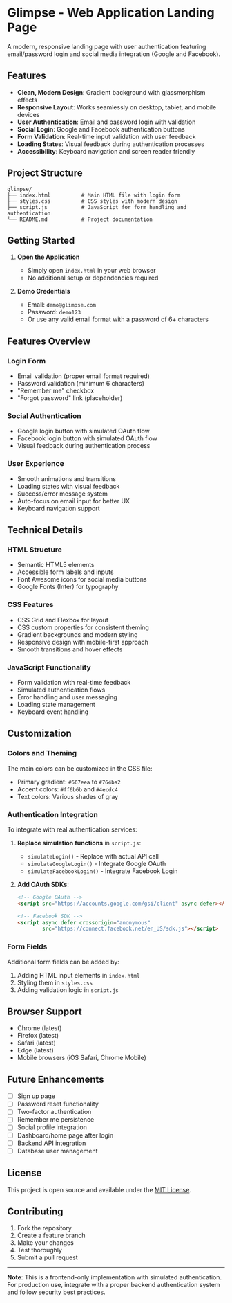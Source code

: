 # Glimpse - Web Application Landing Page

A modern, responsive landing page with user authentication featuring email/password login and social media integration (Google and Facebook).

## Features

- **Clean, Modern Design**: Gradient background with glassmorphism effects
- **Responsive Layout**: Works seamlessly on desktop, tablet, and mobile devices
- **User Authentication**: Email and password login with validation
- **Social Login**: Google and Facebook authentication buttons
- **Form Validation**: Real-time input validation with user feedback
- **Loading States**: Visual feedback during authentication processes
- **Accessibility**: Keyboard navigation and screen reader friendly

## Project Structure

```
glimpse/
├── index.html          # Main HTML file with login form
├── styles.css          # CSS styles with modern design
├── script.js           # JavaScript for form handling and authentication
└── README.md           # Project documentation
```

## Getting Started

1. **Open the Application**
   - Simply open `index.html` in your web browser
   - No additional setup or dependencies required

2. **Demo Credentials**
   - Email: `demo@glimpse.com`
   - Password: `demo123`
   - Or use any valid email format with a password of 6+ characters

## Features Overview

### Login Form
- Email validation (proper email format required)
- Password validation (minimum 6 characters)
- "Remember me" checkbox
- "Forgot password" link (placeholder)

### Social Authentication
- Google login button with simulated OAuth flow
- Facebook login button with simulated OAuth flow
- Visual feedback during authentication process

### User Experience
- Smooth animations and transitions
- Loading states with visual feedback
- Success/error message system
- Auto-focus on email input for better UX
- Keyboard navigation support

## Technical Details

### HTML Structure
- Semantic HTML5 elements
- Accessible form labels and inputs
- Font Awesome icons for social media buttons
- Google Fonts (Inter) for typography

### CSS Features
- CSS Grid and Flexbox for layout
- CSS custom properties for consistent theming
- Gradient backgrounds and modern styling
- Responsive design with mobile-first approach
- Smooth transitions and hover effects

### JavaScript Functionality
- Form validation with real-time feedback
- Simulated authentication flows
- Error handling and user messaging
- Loading state management
- Keyboard event handling

## Customization

### Colors and Theming
The main colors can be customized in the CSS file:
- Primary gradient: `#667eea` to `#764ba2`
- Accent colors: `#ff6b6b` and `#4ecdc4`
- Text colors: Various shades of gray

### Authentication Integration
To integrate with real authentication services:

1. **Replace simulation functions** in `script.js`:
   - `simulateLogin()` - Replace with actual API call
   - `simulateGoogleLogin()` - Integrate Google OAuth
   - `simulateFacebookLogin()` - Integrate Facebook Login

2. **Add OAuth SDKs**:
   ```html
   <!-- Google OAuth -->
   <script src="https://accounts.google.com/gsi/client" async defer></script>
   
   <!-- Facebook SDK -->
   <script async defer crossorigin="anonymous" 
           src="https://connect.facebook.net/en_US/sdk.js"></script>
   ```

### Form Fields
Additional form fields can be added by:
1. Adding HTML input elements in `index.html`
2. Styling them in `styles.css`
3. Adding validation logic in `script.js`

## Browser Support

- Chrome (latest)
- Firefox (latest)
- Safari (latest)
- Edge (latest)
- Mobile browsers (iOS Safari, Chrome Mobile)

## Future Enhancements

- [ ] Sign up page
- [ ] Password reset functionality
- [ ] Two-factor authentication
- [ ] Remember me persistence
- [ ] Social profile integration
- [ ] Dashboard/home page after login
- [ ] Backend API integration
- [ ] Database user management

## License

This project is open source and available under the [MIT License](LICENSE).

## Contributing

1. Fork the repository
2. Create a feature branch
3. Make your changes
4. Test thoroughly
5. Submit a pull request

---

**Note**: This is a frontend-only implementation with simulated authentication. For production use, integrate with a proper backend authentication system and follow security best practices.